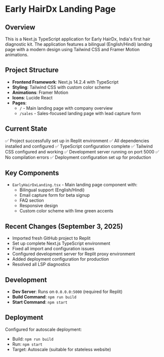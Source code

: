 # Early HairDx Landing Page

## Overview
This is a Next.js TypeScript application for Early HairDx, India's first hair diagnostic kit. The application features a bilingual (English/Hindi) landing page with a modern design using Tailwind CSS and Framer Motion animations.

## Project Structure
- **Frontend Framework**: Next.js 14.2.4 with TypeScript
- **Styling**: Tailwind CSS with custom color scheme
- **Animations**: Framer Motion
- **Icons**: Lucide React
- **Pages**: 
  - `/` - Main landing page with company overview
  - `/sales` - Sales-focused landing page with lead capture form

## Current State
✅ Project successfully set up in Replit environment
✅ All dependencies installed and configured
✅ TypeScript configuration complete
✅ Tailwind CSS configured and working
✅ Development server running on port 5000
✅ No compilation errors
✅ Deployment configuration set up for production

## Key Components
- `EarlyHairDxLanding.tsx` - Main landing page component with:
  - Bilingual support (English/Hindi)
  - Email capture form for beta signup
  - FAQ section
  - Responsive design
  - Custom color scheme with lime green accents

## Recent Changes (September 3, 2025)
- Imported fresh GitHub project to Replit
- Set up complete Next.js TypeScript environment
- Fixed all import and configuration issues
- Configured development server for Replit proxy environment
- Added deployment configuration for production
- Resolved all LSP diagnostics

## Development
- **Dev Server**: Runs on `0.0.0.0:5000` (required for Replit)
- **Build Command**: `npm run build`
- **Start Command**: `npm start`

## Deployment
Configured for autoscale deployment:
- Build: `npm run build`
- Run: `npm start`
- Target: Autoscale (suitable for stateless website)